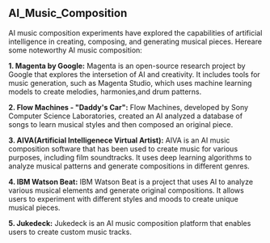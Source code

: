 ## AI_Music_Composition

AI music composition experiments have explored the capabilities of artificial intelligence in creating, composing, and generating musical pieces. Hereare some noteworthy AI music composition:

**1. Magenta by Google:** 
     Magenta is an open-source research project by Google that explores the intersetion of AI and creativity. It includes tools for music generation, such as Magenta Studio, which uses machine learning models to create melodies, harmonies,and drum patterns.

**2. Flow Machines - "Daddy's Car":**
     Flow Machines, developed by Sony Computer Science Laboratories, created an AI analyzed a database of songs to learn musical styles and then composed an original piece.

**3. AIVA(Artificial Intelligenece Virtual Artist):**
     AIVA is an AI music composition software that has been used to create music for various purposes, including film soundtracks. It uses deep learning algorithms to analyze musical patterns and generate compositions in different genres.

**4. IBM Watson Beat:**
    IBM Watson Beat is a project that uses AI to analyze various musical elements and generate original compositions. It allows users to experiment with different styles and moods to create unique musical pieces.

**5. Jukedeck:**
     Jukedeck is an AI music composition platform that enables users to create custom music tracks.

